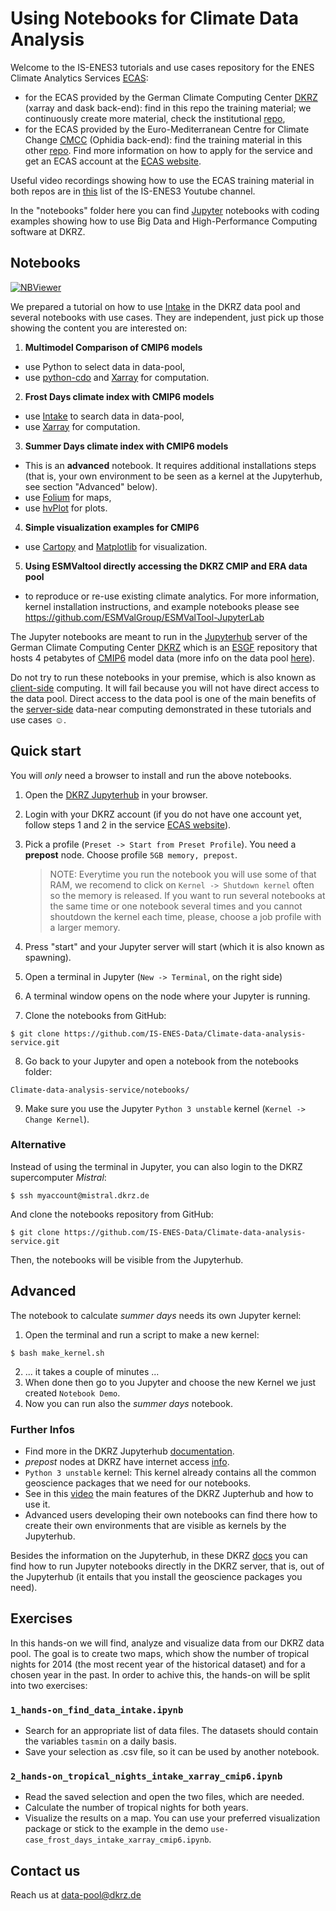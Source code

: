 # Using Notebooks for Climate Data Analysis

Welcome to the IS-ENES3 tutorials and use cases repository for the ENES Climate Analytics Services [ECAS](https://portal.enes.org/data/data-metadata-service/climate-analytics-service):
- for the ECAS provided by the German Climate Computing Center [DKRZ](https://www.dkrz.de/) (xarray and dask back-end): find in this repo the training material; we continuously create more material, check the institutional [repo](https://gitlab.dkrz.de/mipdata/tutorials-and-use-cases),
- for the ECAS provided by the Euro-Mediterranean Centre for Climate Change [CMCC](https://ecaslab.cmcc.it/web/home.html) (Ophidia back-end): find the training material in this other [repo](https://github.com/ECAS-Lab/ecas-training).
Find more information on how to apply for the service and get an ECAS account at the [ECAS website](https://portal.enes.org/data/data-metadata-service/climate-analytics-service). 

Useful video recordings showing how to use the ECAS training material in both repos are in [this](https://www.youtube.com/playlist?list=PLFvev1W5vG7P1VGITP3ys1GpXnhL--jIc) list of the IS-ENES3 Youtube channel.

In the "notebooks" folder here you can find [Jupyter](https://jupyter.org/) notebooks with coding examples showing how to use Big Data and High-Performance Computing software at DKRZ.


## Notebooks

[![NBViewer](https://raw.githubusercontent.com/jupyter/design/master/logos/Badges/nbviewer_badge.svg)](https://nbviewer.jupyter.org/github/IS-ENES-Data/Climate-data-analysis-service/tree/main/)

We prepared a tutorial on how to use [Intake](https://intake.readthedocs.io/en/latest/) in the DKRZ data pool and several notebooks with use cases. They are independent, just pick up those showing the content you are interested on:

1. **Multimodel Comparison of CMIP6 models**
  * use Python to select data in data-pool,
  * use [python-cdo](https://pypi.org/project/cdo/) and [Xarray](http://xarray.pydata.org/en/stable/) for computation.
2. **Frost Days climate index with CMIP6 models**
  * use [Intake](https://intake.readthedocs.io/en/latest/) to search data in data-pool,
  * use [Xarray](http://xarray.pydata.org/en/stable/) for computation.
3. **Summer Days climate index with CMIP6 models**
  * This is an **advanced** notebook. It requires additional installations steps (that is, your own environment to be seen as a kernel at the Jupyterhub, see section "Advanced" below).
  * use [Folium](https://pypi.org/project/folium/) for maps,
  * use [hvPlot](https://pypi.org/project/hvplot/) for plots.
4. **Simple visualization examples for CMIP6**
  * use [Cartopy](https://scitools.org.uk/cartopy/docs/latest/) and [Matplotlib](https://matplotlib.org/) for visualization.
5. **Using ESMValtool directly accessing the DKRZ CMIP and ERA data pool**
  * to reproduce or re-use existing climate analytics. For more information,
    kernel installation instructions, and example notebooks please see
    https://github.com/ESMValGroup/ESMValTool-JupyterLab


The Jupyter notebooks are meant to run in the [Jupyterhub](https://jupyterhub.dkrz.de/) server of the German Climate Computing Center [DKRZ](https://www.dkrz.de/) which is an [ESGF](https://esgf.llnl.gov/) repository that hosts 4 petabytes of [CMIP6](https://pcmdi.llnl.gov/CMIP6/) model data (more info on the data pool [here](https://www.dkrz.de/up/services/data-management/cmip-data-pool)).

Do not try to run these notebooks in your premise, which is also known as [client-side](https://en.wikipedia.org/wiki/Client-side) computing. It will fail because you will not have direct access to the data pool. Direct access to the data pool is one of the main benefits of the [server-side](https://en.wikipedia.org/wiki/Server-side) data-near computing demonstrated in these tutorials and use cases :relaxed:.


## Quick start

You will *only* need a browser to install and run the above notebooks.

1. Open the [DKRZ Jupyterhub](https://jupyterhub.dkrz.de) in your browser.
2. Login with your DKRZ account (if you do not have one account yet, follow steps 1 and 2 in the service [ECAS website](https://portal.enes.org/data/data-metadata-service/climate-analytics-service#DKRZ)).
3. Pick a profile (``Preset -> Start from Preset Profile``). You need a **prepost** node. Choose profile ``5GB memory, prepost``.

    > NOTE: Everytime you run the notebook you will use some of that RAM, we recomend to click on ``Kernel -> Shutdown kernel`` often so the memory is released. If you   want to run several notebooks at the same time or one notebook several times and you cannot shoutdown the kernel each time, please, choose a job profile with a larger memory.
4. Press "start" and your Jupyter server will start (which it is also known as spawning).
5. Open a terminal in Jupyter (``New -> Terminal``, on the right side)
6. A terminal window opens on the node where your Jupyter is running.
7. Clone the notebooks from GitHub:
```console
$ git clone https://github.com/IS-ENES-Data/Climate-data-analysis-service.git
```
8. Go back to your Jupyter and open a notebook from the notebooks folder:
```
Climate-data-analysis-service/notebooks/
```
9. Make sure you use the Jupyter ``Python 3 unstable`` kernel (``Kernel -> Change Kernel``).


### Alternative

Instead of using the terminal in Jupyter, you can also login to the DKRZ supercomputer *Mistral*:
```console
$ ssh myaccount@mistral.dkrz.de
```

And clone the notebooks repository from GitHub:
```console
$ git clone https://github.com/IS-ENES-Data/Climate-data-analysis-service.git
```

Then, the notebooks will be visible from the Jupyterhub.


## Advanced

The notebook to calculate *summer days* needs its own Jupyter kernel:

1. Open the terminal and run a script to make a new kernel:
```console
$ bash make_kernel.sh
```
2. ... it takes a couple of minutes ...
3. When done then go to you Jupyter and choose the new Kernel we just created ``Notebook Demo``.
4. Now you can run also the *summer days* notebook.


### Further Infos

* Find more in the DKRZ Jupyterhub [documentation](https://jupyterhub.gitlab-pages.dkrz.de/jupyterhub-docs/index.html).
* *prepost* nodes at DKRZ have internet access [info](https://www.dkrz.de/up/systems/mistral/running-jobs/partitions-and-limits).
* ``Python 3 unstable`` kernel: This kernel already contains all the common geoscience packages that we need for our notebooks.
* See in this [video](https://youtu.be/f0wZX9i0uWQ) the main features of the DKRZ Jupterhub and how to use it.
* Advanced users developing their own notebooks can find there how to create their own environments that are visible as kernels by the Jupyterhub.

Besides the information on the Jupyterhub, in these DKRZ [docs](https://www.dkrz.de/up/systems/mistral/programming/jupyter-notebook) you can find how to run Jupyter notebooks directly in the DKRZ server, that is, out of the Jupyterhub (it entails that you install the geoscience packages you need).


## Exercises
In this hands-on we will find, analyze and visualize data from our DKRZ data pool. The goal is to create two  maps, which show the number of tropical nights for 2014 (the most recent year of the historical dataset) and for a chosen year in the past. In order to achive this, the hands-on will be split into two exercises:

### `1_hands-on_find_data_intake.ipynb`

- Search for an appropriate list of data files. The datasets should contain the variables `tasmin` on a daily basis.
- Save your selection as .csv file, so it can be used by another notebook.


### `2_hands-on_tropical_nights_intake_xarray_cmip6.ipynb`

- Read the saved selection and open the two files, which are needed.
- Calculate the number of tropical nights for both years.
- Visualize the results on a map. You can use your preferred visualization package or stick to the example in the demo `use-case_frost_days_intake_xarray_cmip6.ipynb`.

## Contact us

Reach us at <data-pool@dkrz.de>
